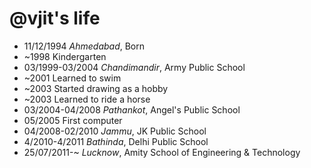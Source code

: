 @vjit's life
===============

- 11/12/1994 *Ahmedabad*, Born
- ~1998 Kindergarten
- 03/1999-03/2004 *Chandimandir*, Army Public School
- ~2001 Learned to swim
- ~2003 Started drawing as a hobby
- ~2003 Learned to ride a horse
- 03/2004-04/2008 *Pathankot*, Angel's Public School
- 05/2005 First computer
- 04/2008-02/2010 *Jammu*, JK Public School
- 4/2010-4/2011 *Bathinda*, Delhi Public School
- 25/07/2011-~ *Lucknow*, Amity School of Engineering & Technology
